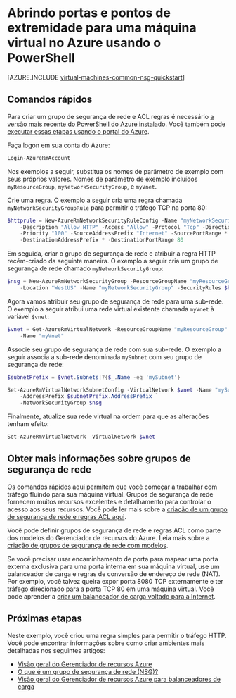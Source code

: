<properties
   pageTitle="Abrir portas para uma máquina virtual usando o PowerShell | Microsoft Azure"
   description="Saiba como abrir uma porta / crie um ponto de extremidade para sua máquina de virtual do Windows usando o modo de implantação do Gerenciador de recursos do Azure e o Azure PowerShell"
   services="virtual-machines-windows"
   documentationCenter=""
   authors="iainfoulds"
   manager="timlt"
   editor=""/>

<tags
   ms.service="virtual-machines-windows"
   ms.devlang="na"
   ms.topic="article"
   ms.tgt_pltfrm="vm-windows"
   ms.workload="infrastructure-services"
   ms.date="10/27/2016"
   ms.author="iainfou"/>

# <a name="opening-ports-and-endpoints-to-a-vm-in-azure-using-powershell"></a>Abrindo portas e pontos de extremidade para uma máquina virtual no Azure usando o PowerShell
[AZURE.INCLUDE [virtual-machines-common-nsg-quickstart](../../includes/virtual-machines-common-nsg-quickstart.md)]

## <a name="quick-commands"></a>Comandos rápidos
Para criar um grupo de segurança de rede e ACL regras é necessário [a versão mais recente do PowerShell do Azure instalado](../powershell-install-configure.md). Você também pode [executar essas etapas usando o portal do Azure](virtual-machines-windows-nsg-quickstart-portal.md).

Faça logon em sua conta do Azure:

```powershell
Login-AzureRmAccount
```

Nos exemplos a seguir, substitua os nomes de parâmetro de exemplo com seus próprios valores. Nomes de parâmetro de exemplo incluídos `myResourceGroup`, `myNetworkSecurityGroup`, e `myVnet`.

Crie uma regra. O exemplo a seguir cria uma regra chamada `myNetworkSecurityGroupRule` para permitir o tráfego TCP na porta 80:

```powershell
$httprule = New-AzureRmNetworkSecurityRuleConfig -Name "myNetworkSecurityGroupRule" `
    -Description "Allow HTTP" -Access "Allow" -Protocol "Tcp" -Direction "Inbound" `
    -Priority "100" -SourceAddressPrefix "Internet" -SourcePortRange * `
    -DestinationAddressPrefix * -DestinationPortRange 80
```

Em seguida, criar o grupo de segurança de rede e atribuir a regra HTTP recém-criado da seguinte maneira. O exemplo a seguir cria um grupo de segurança de rede chamado `myNetworkSecurityGroup`:

```powershell
$nsg = New-AzureRmNetworkSecurityGroup -ResourceGroupName "myResourceGroup" `
    -Location "WestUS" -Name "myNetworkSecurityGroup" -SecurityRules $httprule
```

Agora vamos atribuir seu grupo de segurança de rede para uma sub-rede. O exemplo a seguir atribui uma rede virtual existente chamada `myVnet` à variável `$vnet`:

```powershell
$vnet = Get-AzureRmVirtualNetwork -ResourceGroupName "myResourceGroup" `
    -Name "myVnet"
```

Associe seu grupo de segurança de rede com sua sub-rede. O exemplo a seguir associa a sub-rede denominada `mySubnet` com seu grupo de segurança de rede:

```powershell
$subnetPrefix = $vnet.Subnets|?{$_.Name -eq 'mySubnet'}

Set-AzureRmVirtualNetworkSubnetConfig -VirtualNetwork $vnet -Name "mySubnet" `
    -AddressPrefix $subnetPrefix.AddressPrefix `
    -NetworkSecurityGroup $nsg
```

Finalmente, atualize sua rede virtual na ordem para que as alterações tenham efeito:

```powershell
Set-AzureRmVirtualNetwork -VirtualNetwork $vnet
```


## <a name="more-information-on-network-security-groups"></a>Obter mais informações sobre grupos de segurança de rede
Os comandos rápidos aqui permitem que você começar a trabalhar com tráfego fluindo para sua máquina virtual. Grupos de segurança de rede fornecem muitos recursos excelentes e detalhamento para controlar o acesso aos seus recursos. Você pode ler mais sobre a [criação de um grupo de segurança de rede e regras ACL aqui](../virtual-network/virtual-networks-create-nsg-arm-ps.md).

Você pode definir grupos de segurança de rede e regras ACL como parte dos modelos do Gerenciador de recursos do Azure. Leia mais sobre a [criação de grupos de segurança de rede com modelos](../virtual-network/virtual-networks-create-nsg-arm-template.md).

Se você precisar usar encaminhamento de porta para mapear uma porta externa exclusiva para uma porta interna em sua máquina virtual, use um balanceador de carga e regras de conversão de endereço de rede (NAT). Por exemplo, você talvez queira expor porta 8080 TCP externamente e ter tráfego direcionado para a porta TCP 80 em uma máquina virtual. Você pode aprender a [criar um balanceador de carga voltado para a Internet](../load-balancer/load-balancer-get-started-internet-arm-ps.md).

## <a name="next-steps"></a>Próximas etapas
Neste exemplo, você criou uma regra simples para permitir o tráfego HTTP. Você pode encontrar informações sobre como criar ambientes mais detalhadas nos seguintes artigos:

- [Visão geral do Gerenciador de recursos Azure](../azure-resource-manager/resource-group-overview.md)
- [O que é um grupo de segurança de rede (NSG)?](../virtual-network/virtual-networks-nsg.md)
- [Visão geral do Gerenciador de recursos Azure para balanceadores de carga](../load-balancer/load-balancer-arm.md)
